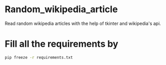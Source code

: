 # Random_wikipedia_article
Read random wikipedia articles with the help of tkinter and wikipedia's api.

# Fill all the requirements by 
```bash 
pip freeze -r requirements.txt 
```
